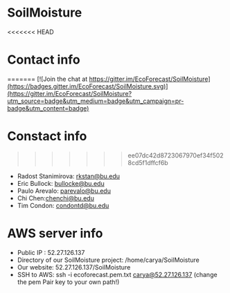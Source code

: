 # SoilMoisture

<<<<<<< HEAD
# Contact info
=======
[![Join the chat at https://gitter.im/EcoForecast/SoilMoisture](https://badges.gitter.im/EcoForecast/SoilMoisture.svg)](https://gitter.im/EcoForecast/SoilMoisture?utm_source=badge&utm_medium=badge&utm_campaign=pr-badge&utm_content=badge)

# Constact info
>>>>>>> ee07dc42d8723067970ef34f5028cd5f1dffcf6b
- Radost Stanimirova: rkstan@bu.edu
- Eric Bullock: bullocke@bu.edu
- Paulo Arevalo: parevalo@bu.edu 
- Chi Chen:chenchi@bu.edu
- Tim Condon: condontd@bu.edu

# AWS server info 
- Public IP : 52.27.126.137
- Directory of our SoilMoisture project: /home/carya/SoilMoisture
- Our website: 52.27.126.137/SoilMoisture
- SSH to AWS: ssh -i ecoforecast.pem.txt carya@52.27.126.137  (change the pem Pair key to your own path!)

